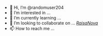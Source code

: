 - 👋 Hi, I’m @randomuser204
- 👀 I’m interested in ...
- 🌱 I’m currently learning ...
- 💞️ I’m looking to collaborate on ... *[RaisaNova](https://github.com/RaisaNova)*
- 📫 How to reach me ...

<!---
randomuser204/randomuser204 is a ✨ special ✨ repository because its `README.md` (this file) appears on your GitHub profile.
You can click the Preview link to take a look at your changes.
--->



<!--- WHY (do) I NEED (to) DESCRIBE MYSELF --->
